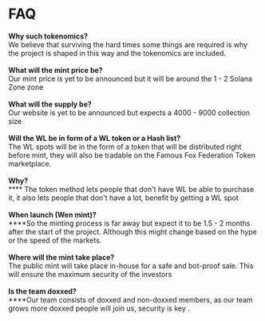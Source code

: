 # FAQ

**Why such tokenomics?** \
We believe that surviving the hard times some things are required is why the project is shaped in this way and the tokenomics are included. \
\
**What will the mint price be?** \
Our mint price is yet to be announced but it will be around the 1 - 2 Solana Zone zone \
\
**What will the supply be?** \
Our website is yet to be announced but expects a 4000 - 9000 collection size \
\
**Will the WL be in form of a WL token or a Hash list?**\
The WL spots will be in the form of a token that will be distributed right before mint, they will also be tradable on the Famous Fox Federation Token marketplace.\
\
&#x20;   **Why?**\
****       The token method lets people that don't have WL be able to purchase it, it also lets people that don't have a lot, benefit by getting a WL spot\
\
**When launch (Wen mint)?**\
****So the minting process is far away but expect it to be 1.5 - 2 months after the start of the project. Although this might change based on the hype or the speed of the markets.\
\
**Where will the mint take place?** \
The public mint will take place in-house for a safe and bot-proof sale. This will ensure the maximum security of the investors\
\
**Is the team doxxed?** \
****Our team consists of doxxed and non-doxxed members, as our team grows more doxxed people will join us, security is key .





